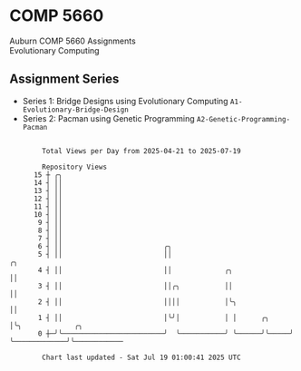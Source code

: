 # COMP 5660
Auburn COMP 5660 Assignments  
Evolutionary Computing

## Assignment Series
- Series 1: Bridge Designs using Evolutionary Computing `A1-Evolutionary-Bridge-Design`
- Series 2: Pacman using Genetic Programming `A2-Genetic-Programming-Pacman`

```

        Total Views per Day from 2025-04-21 to 2025-07-19

        Repository Views
      15 ┼ ╭╮
      14 ┤ ││
      13 ┤ ││
      12 ┤ ││
      11 ┤ ││
      10 ┤ ││
       9 ┤ ││
       8 ┤ ││
       7 ┤ ││
       6 ┤ ││                         ╭╮
       5 ┤ ││                         ││                             ╭╮
       4 ┤ ││                         ││             ╭╮              ││
       3 ┤ ││                         ││╭╮           ││              ││
       2 ┤ ││                         ││││           │╰╮             ││
       1 ┤ ││                         │╰╯│           │ │      ╭╮     │╰╮             ╭╮
       0 ┼─╯╰─────────────────────────╯  ╰───────────╯ ╰──────╯╰─────╯ ╰─────────────╯╰────────────

        Chart last updated - Sat Jul 19 01:00:41 2025 UTC
        
```
